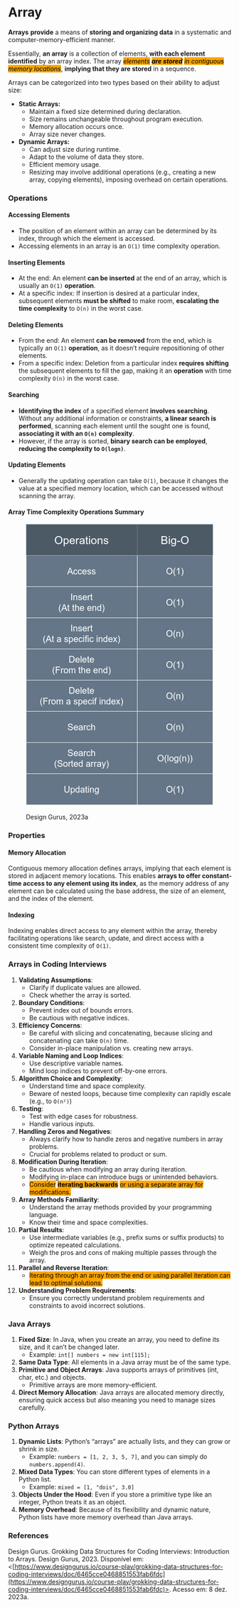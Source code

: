# Array

**Arrays** **provide** a means of **storing and organizing data** in a systematic and computer-memory-efficient manner.

Essentially, **an array** is a collection of elements, **with each element identified** by an array index. The array _<mark style="background-color:orange;">elements</mark> <mark style="background-color:orange;"></mark><mark style="background-color:orange;">**are stored**</mark> <mark style="background-color:orange;"></mark><mark style="background-color:orange;">in contiguous memory locations</mark>_, **implying that they are stored** in a sequence.



Arrays can be categorized into two types based on their ability to adjust size:

* **Static Arrays:**
  * Maintain a fixed size determined during declaration.
  * Size remains unchangeable throughout program execution.
  * Memory allocation occurs once.
  * Array size never changes.
* **Dynamic Arrays:**
  * Can adjust size during runtime.
  * Adapt to the volume of data they store.
  * Efficient memory usage.
  * Resizing may involve additional operations (e.g., creating a new array, copying elements), imposing overhead on certain operations.



### Operations

#### Accessing Elements

* The position of an element within an array can be determined by its index, through which the element is accessed.
* Accessing elements in an array is an `O(1)` time complexity operation.



#### Inserting Elements

* At the end:  An element **can be inserted** at the end of an array, which is usually an `O(1)` **operation**.
* At a specific index: If insertion is desired at a particular index, subsequent elements **must be shifted** to make room, **escalating the time complexity** to `O(n)` in the worst case.



#### Deleting Elements

* From the end: An element **can be removed** from the end, which is typically an `O(1)` **operation**, as it doesn’t require repositioning of other elements.
* From a specific index: Deletion from a particular index **requires shifting** the subsequent elements to fill the gap, making it an **operation** with time complexity  `O(n)` in the worst case.



#### Searching

* **Identifying the index** of a specified element **involves searching**. Without any additional information or constraints, **a linear search is performed**, scanning each element until the sought one is found, **associating it with an `O(n)` complexity**.
* However, if the array is sorted, **binary search can be employed**, **reducing the complexity to  `O(logn)`**.



#### Updating Elements

* Generally the updating operation can take `O(1)`, because it changes the value at a specified memory location, which can be accessed without scanning the array.



#### Array Time Complexity Operations Summary

<figure><img src="../../.gitbook/assets/image (1) (1) (1).png" alt=""><figcaption><p>Design Gurus, 2023a</p></figcaption></figure>

### Properties

#### Memory Allocation

Contiguous memory allocation defines arrays, implying that each element is stored in adjacent memory locations. This enables **arrays to offer constant-time access to any element using its index**, as the memory address of any element can be calculated using the base address, the size of an element, and the index of the element.



#### Indexing

Indexing enables direct access to any element within the array, thereby facilitating operations like search, update, and direct access with a consistent time complexity of `O(1)`.



### Arrays in Coding Interviews

1. **Validating Assumptions**:
   * Clarify if duplicate values are allowed.
   * Check whether the array is sorted.
2. **Boundary Conditions**:
   * Prevent index out of bounds errors.
   * Be cautious with negative indices.
3. **Efficiency Concerns**:
   * Be careful with slicing and concatenating, because slicing and concatenating can take `O(n)` time.
   * Consider in-place manipulation vs. creating new arrays.
4. **Variable Naming and Loop Indices**:
   * Use descriptive variable names.
   * Mind loop indices to prevent off-by-one errors.
5. **Algorithm Choice and Complexity**:
   * Understand time and space complexity.
   * Beware of nested loops, because time complexity can rapidly escale (e.g., to `O(n²)`)
6. **Testing**:
   * Test with edge cases for robustness.
   * Handle various inputs.
7. **Handling Zeros and Negatives**:
   * Always clarify how to handle zeros and negative numbers in array problems.
   * Crucial for problems related to product or sum.
8. **Modification During Iteration**:
   * Be cautious when modifying an array during iteration.
   * Modifying in-place can introduce bugs or unintended behaviors.
   * <mark style="background-color:orange;">Consider</mark> <mark style="background-color:orange;"></mark><mark style="background-color:orange;">**iterating backwards**</mark> <mark style="background-color:orange;"></mark><mark style="background-color:orange;">or using a separate array for modifications.</mark>
9. **Array Methods Familiarity**:
   * Understand the array methods provided by your programming language.
   * Know their time and space complexities.
10. **Partial Results**:
    * Use intermediate variables (e.g., prefix sums or suffix products) to optimize repeated calculations.
    * Weigh the pros and cons of making multiple passes through the array.
11. **Parallel and Reverse Iteration**:
    * <mark style="background-color:orange;">Iterating through an array from the end or using parallel iteration can lead to optimal solutions.</mark>
12. **Understanding Problem Requirements**:
    * Ensure you correctly understand problem requirements and constraints to avoid incorrect solutions.



### **Java Arrays**

1. **Fixed Size**: In Java, when you create an array, you need to define its size, and it can’t be changed later.
   * Example: `int[] numbers = new int[115];`
2. **Same Data Type**: All elements in a Java array must be of the same type.
3. **Primitive and Object Arrays**: Java supports arrays of primitives (int, char, etc.) and objects.
   * Primitive arrays are more memory-efficient.
4. **Direct Memory Allocation**: Java arrays are allocated memory directly, ensuring quick access but also meaning you need to manage sizes carefully.



### Python Arrays

1. **Dynamic Lists**: Python’s “arrays” are actually lists, and they can grow or shrink in size.
   * Example: `numbers = [1, 2, 3, 5, 7]`, and you can simply do `numbers.append(4)`.
2. **Mixed Data Types**: You can store different types of elements in a Python list.
   * Example: `mixed = [1, "dois", 3.0]`
3. **Objects Under the Hood**: Even if you store a primitive type like an integer, Python treats it as an object.
4. **Memory Overhead**: Because of its flexibility and dynamic nature, Python lists have more memory overhead than Java arrays.

### References

Design Gurus. Grokking Data Structures for Coding Interviews: Introduction to Arrays. Design Gurus, 2023. Disponível em: <[https://www.designgurus.io/course-play/grokking-data-structures-for-coding-interviews/doc/6465cce0468851553fab6fdc](https://www.designgurus.io/course-play/grokking-data-structures-for-coding-interviews/doc/6465cce0468851553fab6fdc)>. Acesso em: 8 dez. 2023a.
